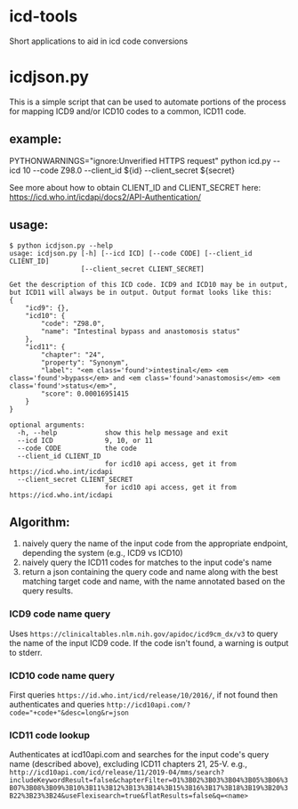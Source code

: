# icd-tools
Short applications to aid in icd code conversions 

# icdjson.py
This is a simple script that can be used  to automate portions of the process for mapping ICD9 and/or ICD10 codes to a common, ICD11 code.

## example:
PYTHONWARNINGS="ignore:Unverified HTTPS request" python icd.py --icd 10 --code Z98.0 --client_id ${id} --client_secret ${secret}

See more about how to obtain CLIENT_ID and CLIENT_SECRET here: https://icd.who.int/icdapi/docs2/API-Authentication/

## usage:
```
$ python icdjson.py --help
usage: icdjson.py [-h] [--icd ICD] [--code CODE] [--client_id CLIENT_ID]
                  [--client_secret CLIENT_SECRET]

Get the description of this ICD code. ICD9 and ICD10 may be in output, but ICD11 will always be in output. Output format looks like this:
{
    "icd9": {},
    "icd10": {
        "code": "Z98.0",
        "name": "Intestinal bypass and anastomosis status"
    },
    "icd11": {
        "chapter": "24",
        "property": "Synonym",
        "label": "<em class='found'>intestinal</em> <em class='found'>bypass</em> and <em class='found'>anastomosis</em> <em class='found'>status</em>",
        "score": 0.00016951415
    }
}

optional arguments:
  -h, --help            show this help message and exit
  --icd ICD             9, 10, or 11
  --code CODE           the code
  --client_id CLIENT_ID
                        for icd10 api access, get it from https://icd.who.int/icdapi
  --client_secret CLIENT_SECRET
                        for icd10 api access, get it from https://icd.who.int/icdapi
```
## Algorithm:
1. naively query the name of the input code from the appropriate endpoint, depending the system (e.g., ICD9 vs ICD10)
2. naively query the ICD11 codes for matches to the input code's name
3. return a json containing the query code and name along with the best matching target code and name, with the name annotated based on the query results.

### ICD9 code name query
Uses `https://clinicaltables.nlm.nih.gov/apidoc/icd9cm_dx/v3` to query the name of the input ICD9 code. If the code isn't found, a warning is output to stderr.

### ICD10 code name query
First queries `https://id.who.int/icd/release/10/2016/`, if not found then authenticates and queries `http://icd10api.com/?code="+code+"&desc=long&r=json`

### ICD11 code lookup
Authenticates at icd10api.com and searches for the input code's query name (described above), excluding ICD11 chapters 21, 25-V. 
e.g.,
`http://icd10api.com/icd/release/11/2019-04/mms/search?includeKeywordResult=false&chapterFilter=01%3B02%3B03%3B04%3B05%3B06%3B07%3B08%3B09%3B10%3B11%3B12%3B13%3B14%3B15%3B16%3B17%3B18%3B19%3B20%3B22%3B23%3B24&useFlexisearch=true&flatResults=false&q=<name>`

